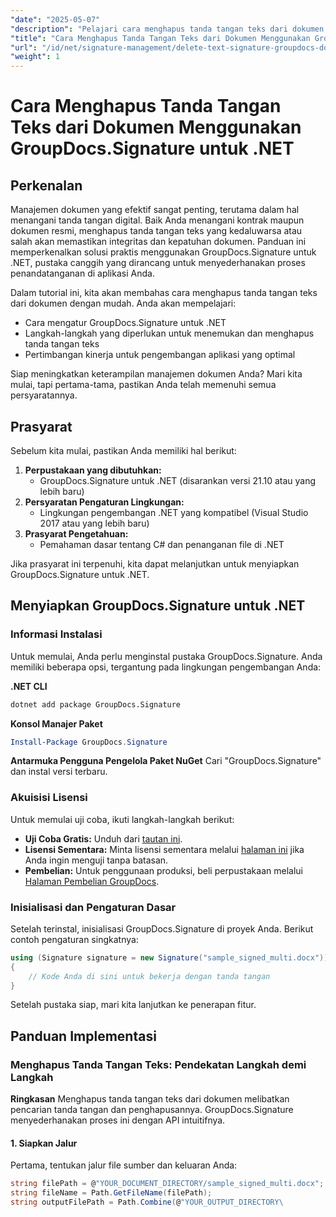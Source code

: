 ```yaml
---
"date": "2025-05-07"
"description": "Pelajari cara menghapus tanda tangan teks dari dokumen secara efisien menggunakan GroupDocs.Signature untuk .NET. Tingkatkan manajemen dokumen Anda dengan panduan yang mudah diikuti ini."
"title": "Cara Menghapus Tanda Tangan Teks dari Dokumen Menggunakan GroupDocs.Signature untuk .NET"
"url": "/id/net/signature-management/delete-text-signature-groupdocs-dotnet/"
"weight": 1
---
```


# Cara Menghapus Tanda Tangan Teks dari Dokumen Menggunakan GroupDocs.Signature untuk .NET

## Perkenalan

Manajemen dokumen yang efektif sangat penting, terutama dalam hal menangani tanda tangan digital. Baik Anda menangani kontrak maupun dokumen resmi, menghapus tanda tangan teks yang kedaluwarsa atau salah akan memastikan integritas dan kepatuhan dokumen. Panduan ini memperkenalkan solusi praktis menggunakan GroupDocs.Signature untuk .NET, pustaka canggih yang dirancang untuk menyederhanakan proses penandatanganan di aplikasi Anda.

Dalam tutorial ini, kita akan membahas cara menghapus tanda tangan teks dari dokumen dengan mudah. Anda akan mempelajari:
- Cara mengatur GroupDocs.Signature untuk .NET
- Langkah-langkah yang diperlukan untuk menemukan dan menghapus tanda tangan teks
- Pertimbangan kinerja untuk pengembangan aplikasi yang optimal

Siap meningkatkan keterampilan manajemen dokumen Anda? Mari kita mulai, tapi pertama-tama, pastikan Anda telah memenuhi semua persyaratannya.

## Prasyarat

Sebelum kita mulai, pastikan Anda memiliki hal berikut:
1. **Perpustakaan yang dibutuhkan:**
   - GroupDocs.Signature untuk .NET (disarankan versi 21.10 atau yang lebih baru)
2. **Persyaratan Pengaturan Lingkungan:**
   - Lingkungan pengembangan .NET yang kompatibel (Visual Studio 2017 atau yang lebih baru)
3. **Prasyarat Pengetahuan:**
   - Pemahaman dasar tentang C# dan penanganan file di .NET

Jika prasyarat ini terpenuhi, kita dapat melanjutkan untuk menyiapkan GroupDocs.Signature untuk .NET.

## Menyiapkan GroupDocs.Signature untuk .NET

### Informasi Instalasi

Untuk memulai, Anda perlu menginstal pustaka GroupDocs.Signature. Anda memiliki beberapa opsi, tergantung pada lingkungan pengembangan Anda:

**.NET CLI**
```bash
dotnet add package GroupDocs.Signature
```

**Konsol Manajer Paket**
```powershell
Install-Package GroupDocs.Signature
```

**Antarmuka Pengguna Pengelola Paket NuGet**
Cari "GroupDocs.Signature" dan instal versi terbaru.

### Akuisisi Lisensi

Untuk memulai uji coba, ikuti langkah-langkah berikut:
- **Uji Coba Gratis:** Unduh dari [tautan ini](https://releases.groupdocs.com/signature/net/).
- **Lisensi Sementara:** Minta lisensi sementara melalui [halaman ini](https://purchase.groupdocs.com/temporary-license/) jika Anda ingin menguji tanpa batasan.
- **Pembelian:** Untuk penggunaan produksi, beli perpustakaan melalui [Halaman Pembelian GroupDocs](https://purchase.groupdocs.com/buy).

### Inisialisasi dan Pengaturan Dasar

Setelah terinstal, inisialisasi GroupDocs.Signature di proyek Anda. Berikut contoh pengaturan singkatnya:

```csharp
using (Signature signature = new Signature("sample_signed_multi.docx"))
{
    // Kode Anda di sini untuk bekerja dengan tanda tangan
}
```

Setelah pustaka siap, mari kita lanjutkan ke penerapan fitur.

## Panduan Implementasi

### Menghapus Tanda Tangan Teks: Pendekatan Langkah demi Langkah

**Ringkasan**
Menghapus tanda tangan teks dari dokumen melibatkan pencarian tanda tangan dan penghapusannya. GroupDocs.Signature menyederhanakan proses ini dengan API intuitifnya.

#### 1. Siapkan Jalur
Pertama, tentukan jalur file sumber dan keluaran Anda:

```csharp
string filePath = @"YOUR_DOCUMENT_DIRECTORY/sample_signed_multi.docx"; // Perbarui dengan jalur file sebenarnya
string fileName = Path.GetFileName(filePath);
string outputFilePath = Path.Combine(@"YOUR_OUTPUT_DIRECTORY\